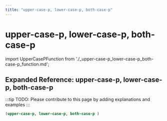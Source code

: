 ```yaml
---
title: "upper-case-p, lower-case-p, both-case-p"
---
```


# upper-case-p, lower-case-p, both-case-p

import UpperCasePFunction from './_upper-case-p_lower-case-p_both-case-p_function.md';

<UpperCasePFunction />

## Expanded Reference: upper-case-p, lower-case-p, both-case-p

:::tip
TODO: Please contribute to this page by adding explanations and examples
:::

```lisp
(upper-case-p, lower-case-p, both-case-p )
```
